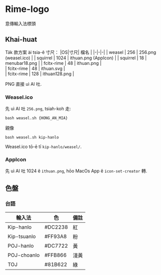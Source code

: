 # Rime-logo
意傳輸入法標頭


## Khai-huat

Ta̍k 款方案 ài tsia-ê 寸尺：
|OS|寸尺| 檔名 |
|-|-|-|
| weasel  | 256 |  256.png (weasel.ico) | 
| squirrel  | 1024 |  ithuan.png (AppIcon) | 
| squirrel | 18 | menubar18.png | 
| fcitx-rime | 48 |  ithuan.png  |  
| fcitx-rime | 48 |  ithuan.svg  |  
| fcitx-rime | 128 |  ithuan128.png  | 

PNG 直接 uì AI 吐.

### Weasel.ico 

先 uì AI 吐 `256.png`, tsiah-koh 走:
```
bash weasel.sh {HONG_AN_MIA}
```
親像
```
bash weasel.sh kip-hanlo
```
Weasel.ico tō-ē tī `kip-hanlo/weasel/`.

### AppIcon

先 uì AI 吐 1024 ê `ithuan.png`, hōo MacOs App ê `icon-set-creator` 轉.


## 色盤

### 台語

| 輸入法 | 色 | 備註 |
|-|-|-|
| Kip-hanlo | #DC2238 | 紅 |
| Kip-tsuanlo | #FF93A8 | 粉 |
| POJ-hanlo | #DC7722 | 黃 |
| POJ-choanlo | #FFB866 | 淺黃 |
| TOJ | #81B622 | 綠 |

